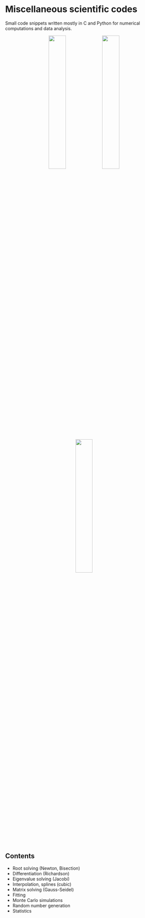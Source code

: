 # Miscellaneous scientific codes

Small code snippets written mostly in C and Python for numerical computations and data analysis.

<p align="middle">
  <img src="https://user-images.githubusercontent.com/12766039/109904366-cadf1e00-7ca5-11eb-86d6-546dd8a78ac9.png" width="33%" />
  <img src="https://user-images.githubusercontent.com/12766039/109904371-cca8e180-7ca5-11eb-881c-b20a33a40c10.png" width="33%" />
  <img src="https://user-images.githubusercontent.com/12766039/109904376-ce72a500-7ca5-11eb-85fd-0155b757edbf.png" width="33%" />
</p>

## Contents

- Root solving (Newton, Bisection)
- Differentiation (Richardson)
- Eigenvalue solving (Jacobi)
- Interpolation, splines (cubic)
- Matrix solving (Gauss-Seidel)
- Fitting
- Monte Carlo simulations
- Random number generation
- Statistics
